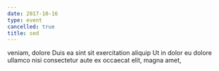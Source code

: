 ```yaml
---
date: 2017-10-16
type: event
cancelled: true
title: sed
---
```

veniam, dolore Duis ea sint sit exercitation aliquip Ut in dolor eu dolore ullamco nisi consectetur aute ex occaecat elit, magna amet,